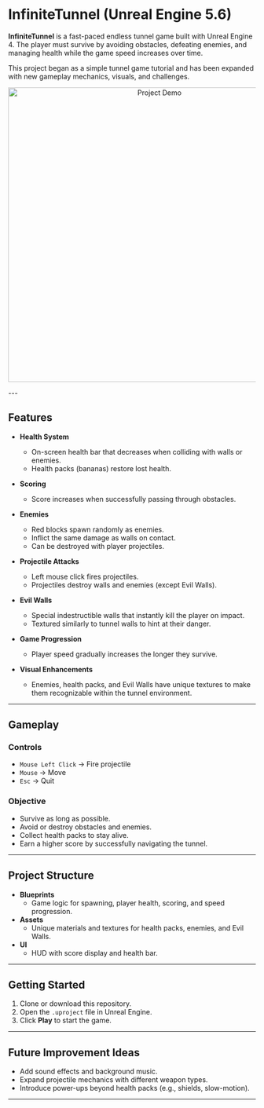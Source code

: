 # InfiniteTunnel (Unreal Engine 5.6)

**InfiniteTunnel** is a fast-paced endless tunnel game built with Unreal Engine 4. The player must survive by avoiding obstacles, defeating enemies, and managing health while the game speed increases over time.  

This project began as a simple tunnel game tutorial and has been expanded with new gameplay mechanics, visuals, and challenges.  

<p align="center">
  <img src="ReadMeAssets/projectdemo.gif" alt="Project Demo" width="600"/>
</p>
---

## Features

- **Health System**  
  - On-screen health bar that decreases when colliding with walls or enemies.  
  - Health packs (bananas) restore lost health.  

- **Scoring**  
  - Score increases when successfully passing through obstacles.  

- **Enemies**  
  - Red blocks spawn randomly as enemies.  
  - Inflict the same damage as walls on contact.  
  - Can be destroyed with player projectiles.  

- **Projectile Attacks**  
  - Left mouse click fires projectiles.  
  - Projectiles destroy walls and enemies (except Evil Walls).  

- **Evil Walls**  
  - Special indestructible walls that instantly kill the player on impact.  
  - Textured similarly to tunnel walls to hint at their danger.  

- **Game Progression**  
  - Player speed gradually increases the longer they survive.  

- **Visual Enhancements**  
  - Enemies, health packs, and Evil Walls have unique textures to make them recognizable within the tunnel environment.  

---

## Gameplay

### Controls
- `Mouse Left Click` → Fire projectile  
- `Mouse` → Move  
- `Esc` → Quit  

### Objective
- Survive as long as possible.  
- Avoid or destroy obstacles and enemies.  
- Collect health packs to stay alive.  
- Earn a higher score by successfully navigating the tunnel.  

---

## Project Structure

- **Blueprints**  
  - Game logic for spawning, player health, scoring, and speed progression.  
- **Assets**  
  - Unique materials and textures for health packs, enemies, and Evil Walls.  
- **UI**  
  - HUD with score display and health bar.  

---

## Getting Started

1. Clone or download this repository.  
2. Open the `.uproject` file in Unreal Engine.  
3. Click **Play** to start the game.  

---

## Future Improvement Ideas

- Add sound effects and background music.  
- Expand projectile mechanics with different weapon types.  
- Introduce power-ups beyond health packs (e.g., shields, slow-motion).  

---
